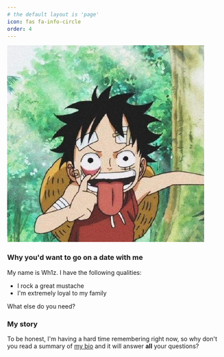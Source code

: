 ```yaml
---
# the default layout is 'page'
icon: fas fa-info-circle
order: 4
---
```


![](/assets/img/avatar/user.png)

### Why you'd want to go on a date with me

My name is Wh1z. I have the following qualities:

- I rock a great mustache
- I'm extremely loyal to my family

What else do you need?

### My story

To be honest, I'm having a hard time remembering right now, so why don't you read a summary of [my bio](https://en.wikipedia.org/wiki/The_Picture_of_Dorian_Gray#Summary) and it will answer **all** your questions?
